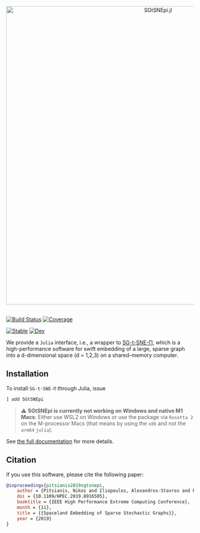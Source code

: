 <div align="center">
    <img src="https://raw.githubusercontent.com/fcdimitr/SGtSNEpi.jl/master/docs/src/assets/logo.png" alt="SGtSNEpi.jl" width="800">
</div>

<br/>

[![Build Status](https://github.com/fcdimitr/SGtSNEpi.jl/workflows/CI/badge.svg)](https://github.com/fcdimitr/SGtSNEpi.jl/actions)
[![Coverage](https://codecov.io/gh/fcdimitr/SGtSNEpi.jl/branch/master/graph/badge.svg)](https://codecov.io/gh/fcdimitr/SGtSNEpi.jl)

[![Stable](https://img.shields.io/badge/docs-stable-blue.svg)](https://fcdimitr.github.io/SGtSNEpi.jl/stable)
[![Dev](https://img.shields.io/badge/docs-dev-blue.svg)](https://fcdimitr.github.io/SGtSNEpi.jl/dev)

We provide a `Julia` interface, i.e., a wrapper to [SG-t-SNE-Π](http://t-sne-pi.cs.duke.edu), which
is a high-performance software for swift embedding of a large, sparse
graph into a d-dimensional space (d = 1,2,3) on a shared-memory
computer.

## Installation

To install `SG-t-SNE-Π` through Julia, issue

```julia
] add SGtSNEpi
```

> :warning: **SGtSNEpi is currently not working on Windows and native M1 Macs**: Either use WSL2 on Windows or use the package via `Rosetta 2` on the M-processor Macs (that means by using the `x86` and not the `arm64` `julia`).

See [the full
documentation](https://fcdimitr.github.io/SGtSNEpi.jl/stable) for more
details.

## Citation

If you use this software, please cite the following paper:

```bibtex
@inproceedings{pitsianis2019sgtsnepi,
    author = {Pitsianis, Nikos and Iliopoulos, Alexandros-Stavros and Floros, Dimitris and Sun, Xiaobai},
    doi = {10.1109/HPEC.2019.8916505},
    booktitle = {IEEE High Performance Extreme Computing Conference},
    month = {11},
    title = {{Spaceland Embedding of Sparse Stochastic Graphs}},
    year = {2019}
}
```
